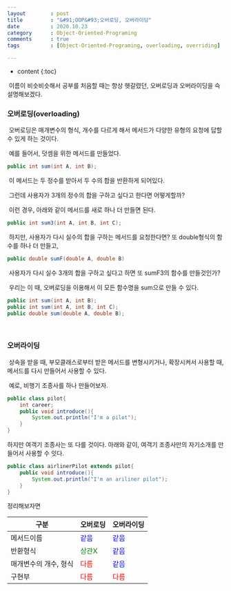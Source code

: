 ```yaml
---
layout        : post
title         : "&#91;OOP&#93;오버로딩, 오버라이딩"
date          : 2020.10.23
category      : Object-Oriented-Programing
comments      : true
tags          : [Object-Oriented-Programing, overloading, overriding]

---
```


* content
{:toc}

&nbsp;이름이 비슷비슷해서 공부를 처음할 때는 항상 헷갈렸던, 오버로딩과 오버라이딩을 슥 설명해보겠다.

<span type="hidden" id="overloading"></span>
### 오버로딩(overloading)

&nbsp;오버로딩은 매개변수의 형식, 개수를 다르게 해서 메서드가 다양한 유형의 요청에 답할 수 있게 하는 것이다.

&nbsp;예를 들어서, 덧셈을 위한 메서드를 만들었다.

```java
public int sum(int A, int B);
```
&nbsp;이 메서드는 두 정수를 받아서 두 수의 합을 반환하게 되어있다.

&nbsp;그런데 사용자가 3개의 정수의 합을 구하고 싶다고 한다면 어떻게할까?

&nbsp;이런 경우, 아래와 같이 메서드를 새로 하나 더 만들면 된다.
```java
public int sum3(int A, int B, int C);
```
&nbsp;하지만, 사용자가 다시 실수의 합을 구하는 메서드를 요청한다면?
또 double형식의 함수를 하나 더 만들고,
```java
public double sumF(double A, double B)
```
&nbsp;사용자가 다시 실수 3개의 합을 구하고 싶다고 하면 또 sumF3의 함수를 만들것인가?

&nbsp;우리는 이 때, 오버로딩을 이용해서 이 모든 함수명을 sum으로 만들 수 있다.
```java
public int sum(int A, int B);
public int sum(int A, int B, int C);
public double sum(double A, double B);
```
<br>

### 오버라이딩
&nbsp;상속을 받을 때, 부모클래스로부터 받은 메서드를 변형시키거나, 확장시켜서 사용할 때, 메서드를 다시 만들어서 사용할 수 있다.

&nbsp;예로, 비행기 조종사를 하나 만들어보자.
```java
public class pilot{
	int career;
	public void introduce(){
		System.out.println("I'm a pilot");
	}
}
```
하지만 여객기 조종사는 또 다를 것이다.
아래와 같이, 여객기 조종사만의 자기소개를 만들어서 사용할 수 잇다.
```java
public class airlinerPilot extends pilot{
	public void introduce(){
		System.out.println("I'm an ariliner pilot");
	}
}
```

정리해보자면

| 구분 | 오버로딩 | 오버라이딩 |
| --- | ------- | --------- |
| 메서드이름 | <span style="color:blue;">같음</span> | <span style="color:blue;">같음</span> |
| 반환형식 | <span style="color:green;">상관X</span> | <span style="color:blue;">같음</span> |
| 매개변수의 개수, 형식| <span style="color:red;">다름</span> | <span style="color:blue;">같음</span> |
| 구현부 | <span style="color:red;">다름</span> | <span style="color:red;">다름</span> |

